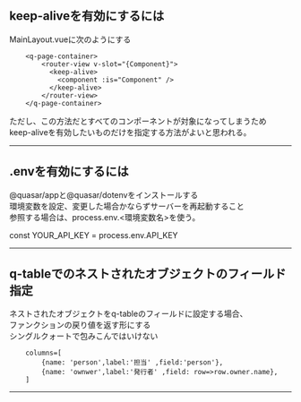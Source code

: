 ## keep-aliveを有効にするには
MainLayout.vueに次のようにする
```
    <q-page-container>
        <router-view v-slot="{Component}">
          <keep-alive>
            <component :is="Component" />
          </keep-alive>
        </router-view>
    </q-page-container>
```
ただし、この方法だとすべてのコンポーネントが対象になってしまうため  
keep-aliveを有効したいものだけを指定する方法がよいと思われる。
- - -
## .envを有効にするには  

@quasar/appと@quasar/dotenvをインストールする  
環境変数を設定、変更した場合かならずサーバーを再起動すること  
参照する場合は、process.env.<環境変数名>を使う。  
  
const YOUR_API_KEY = process.env.API_KEY
- - -  
## q-tableでのネストされたオブジェクトのフィールド指定
ネストされたオブジェクトをq-tableのフィールドに設定する場合、  
ファンクションの戻り値を返す形にする  
シングルクォートで包みこんではいけない  
```
    columns=[
        {name: 'person',label:'担当' ,field:'person'},
        {name: 'ownwer',label:'発行者' ,field: row=>row.owner.name},
    ]
```
- - -